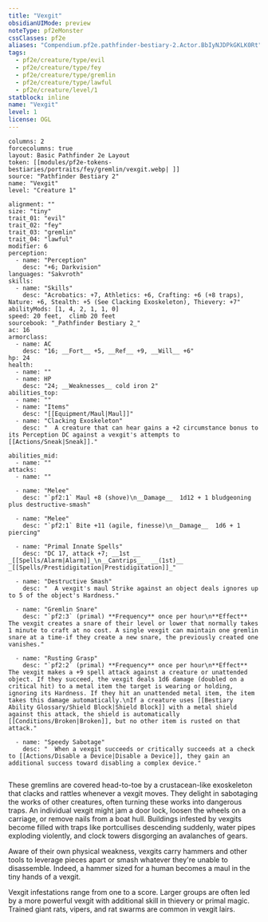 ```yaml
---
title: "Vexgit"
obsidianUIMode: preview
noteType: pf2eMonster
cssClasses: pf2e
aliases: "Compendium.pf2e.pathfinder-bestiary-2.Actor.BbIyNJDPkGKLK0Rt" 
tags:
  - pf2e/creature/type/evil
  - pf2e/creature/type/fey
  - pf2e/creature/type/gremlin
  - pf2e/creature/type/lawful
  - pf2e/creature/level/1
statblock: inline
name: "Vexgit"
level: 1
license: OGL
---
```


```statblock
columns: 2
forcecolumns: true
layout: Basic Pathfinder 2e Layout
token: [[modules/pf2e-tokens-bestiaries/portraits/fey/gremlin/vexgit.webp| ]]
source: "Pathfinder Bestiary 2"
name: "Vexgit"
level: "Creature 1"

alignment: ""
size: "tiny"
trait_01: "evil"
trait_02: "fey"
trait_03: "gremlin"
trait_04: "lawful"
modifier: 6
perception:
  - name: "Perception"
    desc: "+6; Darkvision"
languages: "Sakvroth"
skills:
  - name: "Skills"
    desc: "Acrobatics: +7, Athletics: +6, Crafting: +6 (+8 traps), Nature: +6, Stealth: +5 (See Clacking Exoskeleton), Thievery: +7"
abilityMods: [1, 4, 2, 1, 1, 0]
speed: 20 feet,  climb 20 feet
sourcebook: "_Pathfinder Bestiary 2_"
ac: 16
armorclass:
  - name: AC
    desc: "16; __Fort__ +5, __Ref__ +9, __Will__ +6"
hp: 24
health:
  - name: ""
  - name: HP
    desc: "24; __Weaknesses__ cold iron 2"
abilities_top:
  - name: ""
  - name: "Items"
    desc: "[[Equipment/Maul|Maul]]"
  - name: "Clacking Exoskeleton"
    desc: "  A creature that can hear gains a +2 circumstance bonus to its Perception DC against a vexgit's attempts to [[Actions/Sneak|Sneak]]."

abilities_mid:
  - name: ""
attacks:
  - name: ""

  - name: "Melee"
    desc: "`pf2:1` Maul +8 (shove)\n__Damage__  1d12 + 1 bludgeoning plus destructive-smash"

  - name: "Melee"
    desc: "`pf2:1` Bite +11 (agile, finesse)\n__Damage__  1d6 + 1 piercing"

  - name: "Primal Innate Spells"
    desc: "DC 17, attack +7; __1st __  _[[Spells/Alarm|Alarm]]_\n__Cantrips__  __(1st)__ _[[Spells/Prestidigitation|Prestidigitation]]_"

  - name: "Destructive Smash"
    desc: "  A vexgit's maul Strike against an object deals ignores up to 5 of the object's Hardness."

  - name: "Gremlin Snare"
    desc: "`pf2:3` (primal) **Frequency** once per hour\n**Effect** The vexgit creates a snare of their level or lower that normally takes 1 minute to craft at no cost. A single vexgit can maintain one gremlin snare at a time-if they create a new snare, the previously created one vanishes."

  - name: "Rusting Grasp"
    desc: "`pf2:2` (primal) **Frequency** once per hour\n**Effect** The vexgit makes a +9 spell attack against a creature or unattended object. If they succeed, the vexgit deals 1d6 damage (doubled on a critical hit) to a metal item the target is wearing or holding, ignoring its Hardness. If they hit an unattended metal item, the item takes this damage automatically.\nIf a creature uses [[Bestiary Ability Glossary/Shield Block|Shield Block]] with a metal shield against this attack, the shield is automatically [[Conditions/Broken|Broken]], but no other item is rusted on that attack."

  - name: "Speedy Sabotage"
    desc: "  When a vexgit succeeds or critically succeeds at a check to [[Actions/Disable a Device|Disable a Device]], they gain an additional success toward disabling a complex device."
 
```



These gremlins are covered head-to-toe by a crustacean-like exoskeleton that clacks and rattles whenever a vexgit moves. They delight in sabotaging the works of other creatures, often turning these works into dangerous traps. An individual vexgit might jam a door lock, loosen the wheels on a carriage, or remove nails from a boat hull. Buildings infested by vexgits become filled with traps like portcullises descending suddenly, water pipes exploding violently, and clock towers disgorging an avalanches of gears.

Aware of their own physical weakness, vexgits carry hammers and other tools to leverage pieces apart or smash whatever they're unable to disassemble. Indeed, a hammer sized for a human becomes a maul in the tiny hands of a vexgit.

Vexgit infestations range from one to a score. Larger groups are often led by a more powerful vexgit with additional skill in thievery or primal magic. Trained giant rats, vipers, and rat swarms are common in vexgit lairs.
